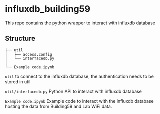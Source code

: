 # influxdb_building59
This repo contains the python wrapper to interact with influxdb database

## Structure

```
├── util
│   ├── access.config 
│   └── interfacedb.py
│
└── Example code.ipynb
```

``util`` to connect to the influxdb database, the authentication needs to be stored in util

``util/interfacedb.py`` Python API to interact with influxdb database

``Example code.ipynb`` Example code to interact with the influxdb database hosting the data from Building59 and Lab WiFi data.